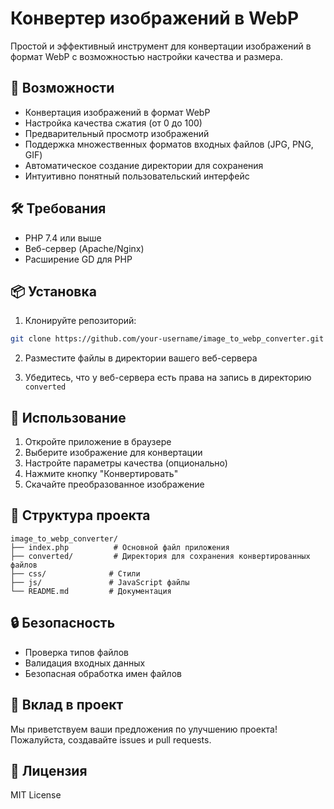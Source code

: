# Конвертер изображений в WebP

Простой и эффективный инструмент для конвертации изображений в формат WebP с возможностью настройки качества и размера.

## 🚀 Возможности

- Конвертация изображений в формат WebP
- Настройка качества сжатия (от 0 до 100)
- Предварительный просмотр изображений
- Поддержка множественных форматов входных файлов (JPG, PNG, GIF)
- Автоматическое создание директории для сохранения
- Интуитивно понятный пользовательский интерфейс

## 🛠️ Требования

- PHP 7.4 или выше
- Веб-сервер (Apache/Nginx)
- Расширение GD для PHP

## 📦 Установка

1. Клонируйте репозиторий:
```bash
git clone https://github.com/your-username/image_to_webp_converter.git
```

2. Разместите файлы в директории вашего веб-сервера

3. Убедитесь, что у веб-сервера есть права на запись в директорию `converted`

## 🎯 Использование

1. Откройте приложение в браузере
2. Выберите изображение для конвертации
3. Настройте параметры качества (опционально)
4. Нажмите кнопку "Конвертировать"
5. Скачайте преобразованное изображение

## 📝 Структура проекта

```
image_to_webp_converter/
├── index.php          # Основной файл приложения
├── converted/         # Директория для сохранения конвертированных файлов
├── css/              # Стили
├── js/               # JavaScript файлы
└── README.md         # Документация
```

## 🔒 Безопасность

- Проверка типов файлов
- Валидация входных данных
- Безопасная обработка имен файлов

## 🤝 Вклад в проект

Мы приветствуем ваши предложения по улучшению проекта! Пожалуйста, создавайте issues и pull requests.

## 📄 Лицензия

MIT License